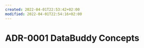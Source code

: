```yaml
---
created: 2022-04-01T22:53:42+02:00
modified: 2022-04-01T22:54:16+02:00
---
```


# ADR-0001 DataBuddy Concepts

